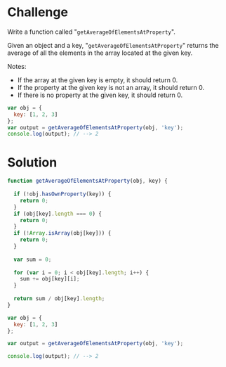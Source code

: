 # Challenge

Write a function called "`getAverageOfElementsAtProperty`".

Given an object and a key, "`getAverageOfElementsAtProperty`" returns the average of all the elements in the array located at the given key. 

Notes:
* If the array at the given key is empty, it should return 0.
* If the property at the given key is not an array, it should return 0.
* If there is no property at the given key, it should return 0.

```javascript
var obj = {
  key: [1, 2, 3]
};
var output = getAverageOfElementsAtProperty(obj, 'key');
console.log(output); // --> 2
```

# Solution

```javascript
function getAverageOfElementsAtProperty(obj, key) {
  
  if (!obj.hasOwnProperty(key)) {
    return 0;
  }
  if (obj[key].length === 0) {
    return 0;
  }
  if (!Array.isArray(obj[key])) {
    return 0;
  }
  
  var sum = 0;
  
  for (var i = 0; i < obj[key].length; i++) {
    sum += obj[key][i];
  }
  
  return sum / obj[key].length;
}

var obj = {
  key: [1, 2, 3]
};

var output = getAverageOfElementsAtProperty(obj, 'key');

console.log(output); // --> 2
```